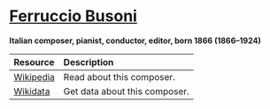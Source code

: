 # [Ferruccio Busoni][composer]

__Italian composer, pianist, conductor, editor, born 1866 (1866–1924)__

[composer]: https://musescore.com/openscore-string-quartets/sets?order=title&text=Busoni,+Ferruccio

Resource | Description
:---|:---
[Wikipedia] | Read about this composer.
[Wikidata] | Get data about this composer.

[Wikipedia]: https://en.wikipedia.org/wiki/Ferruccio_Busoni
[Wikidata]: https://www.wikidata.org/wiki/Q219551
